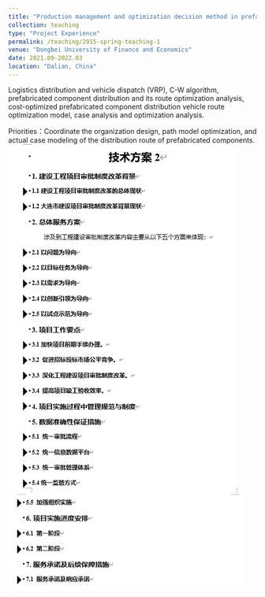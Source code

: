 ```yaml
---
title: "Production management and optimization decision method in prefabricated buildings"
collection: teaching
type: "Project Experience"
permalink: /teaching/2015-spring-teaching-1
venue: "Dongbei University of Finance and Economics"
date: 2021.09-2022.03
location: "Dalian, China"
---
```

Logistics distribution and vehicle dispatch (VRP), C-W algorithm, prefabricated component distribution and its route optimization 
analysis, cost-optimized prefabricated component distribution vehicle route optimization model, case analysis and optimization analysis.

Priorities：Coordinate the organization design, path model optimization, and actual case modeling of the distribution route of 
prefabricated components.
<br/><img src='/images/Tec1.png'><br/><img src='/images/Tec2.png'><br/>



